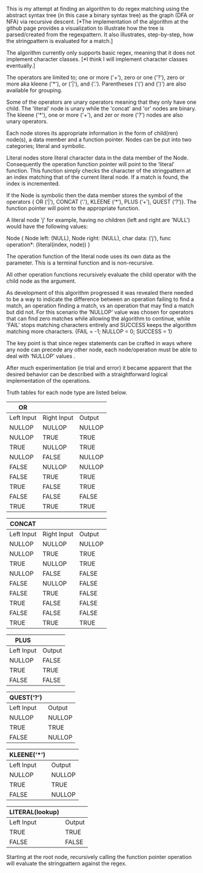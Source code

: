 This is my attempt at finding an algorithm to do regex matching using the abstract syntax tree (in this case a binary syntax tree) as the graph (DFA or NFA) via recursive descent. [*The implementation of the algorithm at the github page provides a visualization to illustrate how the tree is parsed/created from the regexpattern.  It also illustrates, step-by-step, how the stringpattern is evaluated for a match.]

The algorithm currently only supports basic regex, meaning that it does not implement character classes. [*I think I will implement character classes eventually.]

The operators are limited to; one or more ('+'), zero or one ('?'), zero or more aka kleene ('*'),  or ('|'), and ('.').  Parentheses ('(') and (')') are also available for grouping.

Some of the operators are unary operators meaning that they only have one child.  The 'literal' node is unary while the 'concat' and 'or' nodes are binary.  The kleene ('*'), one or more ('+'), and zer or more ('?') nodes are also unary operators.

Each node stores its appropriate information in the form of child(ren) node(s), a data member and a function pointer.  Nodes can be put into two categories; literal and symbolic.  

Literal nodes store literal character data in the data member of the Node.  Consequently the operation function pointer will point to the ‘literal’ function.  This function simply checks the character of the stringpattern at an index matching that of the current literal node.  If a match is found, the index is incremented.

If the Node is symbolic then the data member stores the symbol of the operators { OR (‘|’), CONCAT (‘.’), KLEENE (‘*’), PLUS (‘+’), QUEST (‘?’)}.  The function pointer will point to the appropriate function.

 A literal node 'j' for example, having no children (left and right are 'NULL') would have the following values:

Node 
{
	Node left: (NULL),
	Node right: (NULL),
	char data: (’j’),
	func operation*: (literal(index, node))
}

The operation function of the literal node uses its own data as the parameter.  This is a terminal function and is non-recursive.

All other operation functions recursively evaluate the child operator with the child node as the argument.

As development of this algorithm progressed it was revealed there needed to be a way to indicate the difference between an operation failing to find a match, an operation finding a match, vs an operation that may find a match but did not.  For this scenario the ‘NULLOP’ value was chosen for operators that can find zero matches while allowing the algorithm to continue, while 'FAIL' stops matching characters entirely and SUCCESS keeps the algorithm matching more characters.
{FAIL = -1; NULLOP = 0; SUCCESS = 1}

The key point is that since regex statements can be crafted in ways where any node can precede any other node, each node/operation must be able to deal with ‘NULLOP’ values .

After much experimentation (ie trial and error) it became apparent that the desired behavior can be described with a straightforward logical implementation of the operations.

Truth tables for each node type are listed below.


| OR     | | |
| ---         |    ----    |          ---|
| Left Input   | Right Input   | Output       |
| NULLOP       | NULLOP       | NULLOP       |
| NULLOP       | TRUE         | TRUE         |
| TRUE         | NULLOP       | TRUE         |
| NULLOP       | FALSE        | NULLOP       |
| FALSE        | NULLOP       | NULLOP       |
| FALSE        | TRUE         | TRUE         |
| TRUE         | FALSE        | TRUE         |
| FALSE        | FALSE        | FALSE        |
| TRUE         | TRUE         | TRUE         |

| CONCAT     | | |
| ---         |    ----    |          ---|
| Left Input   | Right Input   | Output       |
| NULLOP        | NULLOP       | NULLOP       |
| NULLOP        | TRUE         | TRUE         |
| TRUE          | NULLOP       | TRUE         |
| NULLOP        | FALSE        | FALSE        |
| FALSE         | NULLOP       | FALSE        |
| FALSE         | TRUE         | FALSE        |
| TRUE          | FALSE        | FALSE        |
| FALSE         | FALSE        | FALSE        |
| TRUE          | TRUE         | TRUE         |


| PLUS     | |
| ---         |    ----    |     
| Left Input    | Output       |              
| NULLOP        | FALSE        |
| TRUE          | TRUE         | 
| FALSE         | FALSE        |


|QUEST(‘?’)  | |
| ---         |    ----    |     
| Left Input    | Output       |              
| NULLOP        | NULLOP       |
| TRUE          | TRUE         | 
| FALSE         | NULLOP       |


|KLEENE(‘*’)  | |
| ---         |    ----    |     
| Left Input    | Output       |              
| NULLOP        | NULLOP       |
| TRUE          | TRUE         | 
| FALSE         | NULLOP       |


|LITERAL(lookup)| |
| ---         |    ----    |     
| Left Input    | Output       |            
| TRUE          | TRUE         |
| FALSE         | FALSE        | 

Starting at the root node, recursively calling the function pointer operation will evaluate the stringpattern against the regex. 



